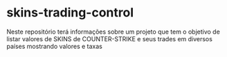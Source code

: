 # skins-trading-control
Neste repositório terá informações sobre um projeto que tem o objetivo de listar valores de SKINS de COUNTER-STRIKE e seus trades em diversos países mostrando valores e taxas
